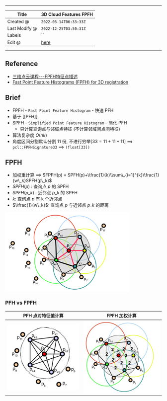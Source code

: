 -----

| Title         | 3D Cloud Features FPFH                                |
| ------------- | ----------------------------------------------------- |
| Created @     | `2022-03-14T06:33:33Z`                                |
| Last Modify @ | `2022-12-25T03:50:31Z`                                |
| Labels        | \`\`                                                  |
| Edit @        | [here](https://github.com/junxnone/aiwiki/issues/299) |

-----

## Reference

  - [三维点云课程---FPFH特征点描述](https://blog.csdn.net/qq_45369294/article/details/121125386)
  - [Fast Point Feature Histograms (FPFH) for 3D
    registration](https://www.cvl.iis.u-tokyo.ac.jp/class2016/2016w/papers/6.3DdataProcessing/Rusu_FPFH_ICRA2009.pdf)

## Brief

  - FPFH - `Fast Point Feature Histogram` - 快速 PFH
  - 基于 \[\[PFH\]\]
  - SPFH - `Simplified Point Feature Histogram` - 简化 PFH
      - 只计算查询点与邻域点特征 (不计算邻域间点间特征)
  - 算法复杂度 $O(nk)$
  - 角度区间分割默认分割 11 份, 不进行穷举\[$33 = 11 + 11 + 11$\] ==\>
    `pcl::FPFHSignature33` ==\> `(float[33])`

## FPFH

  - 加权重计算 ==\> $FPFH(p) =
    SPFH(p)+\\frac{1}{k}\\sum\_{i=1}^{k}\\frac{1}{w\_k}SPFH(p\_k)$
  - $SPFH(p)$ : 查询点 $p$ 的 SPFH
  - $SPFH(p\_k)$ : 近邻点 $p\_k$ 的 SPFH
  - $k$: 查询点 $p$ 有 k 个近邻点
  - $\\frac{1}{w\_k}$: 查询点 $p$ 与近邻点 $p\_k$ 的距离

![image](media/af4ba9fc2aaac8410641a73862205cbe169d4d1c.png)

### PFH vs FPFH

| PFH 点对特征值计算                                                  | FPFH 加权计算                                                    |
| ------------------------------------------------------------ | ------------------------------------------------------------ |
| ![image](media/2561485313f80474a16c5367b970c49c3ca46182.png) | ![image](media/4d57c0428591109db2e7180d912f9326fde213fb.png) |
